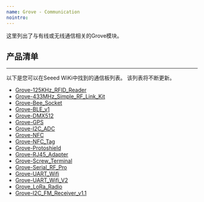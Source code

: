 ```yaml
---
name: Grove - Communication
nointro:
---
```


这里列出了与有线或无线通信相关的Grove模块。

## 产品清单
---

以下是您可以在Seeed WiKi中找到的通信板列表。 该列表将不断更新。


* [Grove-125KHz_RFID_Reader](http://wiki.seeedstudio.com/cn/Grove-125KHz_RFID_Reader)
* [Grove-433MHz_Simple_RF_Link_Kit](http://wiki.seeedstudio.com/cn/Grove-433MHz_Simple_RF_Link_Kit)
* [Grove-Bee_Socket](http://wiki.seeedstudio.com/cn/Grove-Bee_Socket/)
* [Grove-BLE_v1](http://wiki.seeedstudio.com/cn/Grove-BLE_v1)
* [Grove-DMX512](http://wiki.seeedstudio.com/cn/Grove-DMX512/)
* [Grove-GPS](http://wiki.seeedstudio.com/cn/Grove-GPS)
* [Grove-I2C_ADC](http://wiki.seeedstudio.com/cn/Grove-I2C_ADC)
* [Grove-NFC](http://wiki.seeedstudio.com/cn/Grove-NFC)
* [Grove-NFC_Tag](http://wiki.seeedstudio.com/cn/Grove-NFC_Tag)
* [Grove-Protoshield](http://wiki.seeedstudio.com/cn/Grove-Protoshield/)
* [Grove-RJ45_Adapter](http://wiki.seeedstudio.com/cn/Grove-RJ45_Adapter)
* [Grove-Screw_Terminal](http://wiki.seeedstudio.com/cn/Grove_Screw_Terminal)
* [Grove-Serial_RF_Pro](http://wiki.seeedstudio.com/cn/Grove-Serial_RF_Pro)
* [Grove-UART_Wifi](http://wiki.seeedstudio.com/cn/Grove-UART_Wifi/)
* [Grove-UART_Wifi_V2](http://wiki.seeedstudio.com/cn/Grove-UART_Wifi_V2.md)
* [Grove_LoRa_Radio](http://wiki.seeedstudio.com/cn/Grove_LoRa_Radio)
* [Grove-I2C_FM_Receiver_v1.1](http://wiki.seeedstudio.com/cn/Grove-I2C_FM_Receiver_v1.1)
